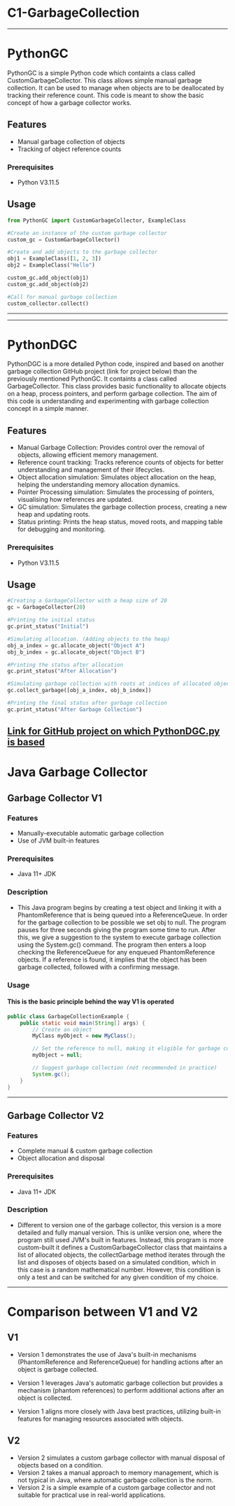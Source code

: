 # C1-GarbageCollection
----------------------------------------------------------------------------
# PythonGC
PythonGC is a simple Python code which containts a class called CustomGarbageCollector. This class allows simple manual garbage collection. It can be used to manage when objects are to be deallocated by tracking their reference count.
This code is meant to show the basic concept of how a garbage collector works.

## Features
- Manual garbage collection of objects
- Tracking of object reference counts

### Prerequisites
- Python V3.11.5

## Usage
```python
from PythonGC import CustomGarbageCollector, ExampleClass

#Create an instance of the custom garbage collector
custom_gc = CustomGarbageCollector()

#Create and add objects to the garbage collector
obj1 = ExampleClass([1, 2, 3])
obj2 = ExampleClass("Hello")

custom_gc.add_object(obj1)
custom_gc.add_object(obj2)

#Call for manual garbage collection
custom_collector.collect()
```
----------------------------------------------------------------------------
----------------------------------------------------------------------------
# PythonDGC
PythonDGC is a more detailed Python code, inspired and based on another garbage collection GitHub project (link for project below) than the previously mentioned PythonGC. It containts a class called GarbageCollector. This class provides basic functionality to allocate objects on a heap, process pointers, and perform garbage collection. The aim of this code is understanding and experimenting with garbage collection concept in a simple manner.

## Features
- Manual Garbage Collection: Provides control over the removal of objects, allowing efficient memory management.
- Reference count tracking: Tracks reference counts of objects for better understanding and management of their lifecycles.
- Object allocation simulation: Simulates object allocation on the heap, helping the understanding memory allocation dynamics.
- Pointer Processing simulation: Simulates the processing of pointers, visualising how references are updated.
- GC simulation: Simulates the garbage collection process, creating a new heap and updating roots.
- Status printing: Prints the heap status, moved roots, and mapping table for debugging and monitoring.

### Prerequisites
- Python V3.11.5

## Usage
```python
#Creating a GarbageCollector with a heap size of 20
gc = GarbageCollector(20)

#Printing the initial status
gc.print_status("Initial")

#Simulating allocation. (Adding objects to the heap)
obj_a_index = gc.allocate_object("Object A")
obj_b_index = gc.allocate_object("Object B")

#Printing the status after allocation
gc.print_status("After Allocation")

#Simulating garbage collection with roots at indices of allocated objects
gc.collect_garbage([obj_a_index, obj_b_index])

#Printing the final status after garbage collection
gc.print_status("After Garbage Collection")
```

[Link for GitHub project on which PythonDGC.py is based](https://github.com/marijanedjalkova/Garbage-Collector)
----------------------------------------------------------------------------
# Java Garbage Collector
## Garbage Collector V1
### Features
- Manually-executable automatic garbage collection
- Use of JVM built-in features

### Prerequisites
- Java 11+ JDK

### Description
- This Java program begins by creating a test object and linking it with a PhantomReference
that is being queued into a ReferenceQueue. In order for the garbage collection to be possible 
we set obj to null. The program pauses for three seconds giving the program some time to run.
After this, we give a suggestion to the system to execute garbage collection using the 
System.gc() command. The program then enters a loop checking the ReferenceQueue for any 
enqueued PhantomReference objects. If a reference is found, it implies that the object has been
garbage collected, followed with a confirming message.

### Usage
#### This is the basic principle behind the way V1 is operated
```java
public class GarbageCollectionExample {
    public static void main(String[] args) {
        // Create an object
        MyClass myObject = new MyClass();

        // Set the reference to null, making it eligible for garbage collection
        myObject = null;

        // Suggest garbage collection (not recommended in practice)
        System.gc();
    }
}
```
----------------------------------------------------------------------------
## Garbage Collector V2
### Features
- Complete manual & custom garbage collection
- Object allocation and disposal

### Prerequisites
- Java 11+ JDK

### Description
- Different to version one of the garbage collector, this version is a more detailed
and fully manual version. This is unlike version one, where the program still used
JVM's built in features. Instead, this program is more custom-built it defines a
CustomGarbageCollector class that maintains a list of allocated objects, the 
collectGarbage method iterates through the list and disposes of objects based on
a simulated condition, which in this case is a random mathematical number. However,
this condition is only a test and can be switched for any given condition of my 
choice.
----------------------------------------------------------------------------

# Comparison between V1 and V2

## V1
- Version 1 demonstrates the use of Java's built-in mechanisms (PhantomReference and ReferenceQueue) 
for handling actions after an object is garbage collected.

- Version 1 leverages Java's automatic garbage collection but provides a mechanism (phantom references)
 to perform additional actions after an object is collected.

- Version 1 aligns more closely with Java best practices, 
utilizing built-in features for managing resources associated with objects.

## V2
- Version 2 simulates a custom garbage collector with manual disposal of objects based on a condition.
- Version 2 takes a manual approach to memory management, which is not typical in Java, where automatic garbage collection is the norm.
- Version 2 is a simple example of a custom garbage collector and not suitable for practical use in real-world applications.
